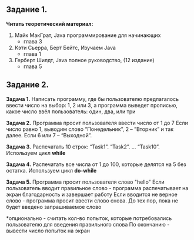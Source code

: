 ## Задание 1.

**Читать теоретический материал:**

1. Майк МакГрат, Java программирование для начинающих
   - глава 3
2. Кэти Сьерра, Берт Бейтс, Изучаем Java
   - глава 1
3. Герберт Шилдт, Java полное руководство, (12 издание)
   - глава 5

## Задание 2.

**Задача 1.**
Написать программу, где бы пользователю предлагалось ввести число на выбор: 1, 2 или 3, 
а программа выведет прописью, какое число ввёл пользователь: один, два, или три

**Задача 2.**
Программа просит пользователя ввести число от 1 до 7
Если число равно 1, выводим слово “Понедельник”, 2 – ”Вторник” и так далее. Если 6 или 7 – “Выходной”.

**Задача 3.**
Распечатать 10 строк: “Task1”. “Task2”. … “Task10”. Используем цикл **while**

**Задача 4.**
Распечатать все числа от 1 до 100, которые делятся на 5 без остатка. Используем цикл **do-while**

**Задача 5.**
Программа просит пользователя слово "hello"
Если пользователь вводит правильное слово - программа распечатывает на экран благодарность и завершает работу
Если вводится не верное слово - программа просит ввести слово снова. До тех пор, пока не будет введено запрашиваемое слово

*опционально - считать кол-во попыток, которые потребовались пользователю для введения правильного слова
По окончанию - вывести число попыток на экран

